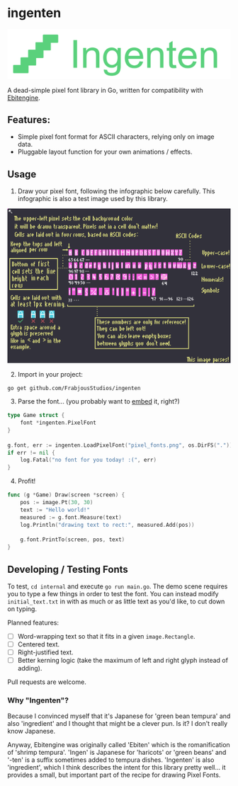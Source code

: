 
# ingenten

![Ingenten logo](./logo.png)

A dead-simple pixel font library in Go, written for compatibility with [Ebitengine](https://ebitengine.org).

## Features:

* Simple pixel font format for ASCII characters, relying only on image data.
* Pluggable layout function for your own animations / effects. 

## Usage

1) Draw your pixel font, following the infographic below carefully. This infographic is also a test image used by this
   library.

![Example infographic which is also a valid pixel font.](./pixel_fonts-readme-large.png)

2) Import in your project:
```shell
go get github.com/FrabjousStudios/ingenten
```

3) Parse the font... (you probably want to [embed](https://pkg.go.dev/embed) it, right?)
```go
type Game struct {
	font *ingenten.PixelFont
}

g.font, err := ingenten.LoadPixelFont("pixel_fonts.png", os.DirFS("."))
if err != nil {
	log.Fatal("no font for you today! :(", err)
}
```

4) Profit!
```go
func (g *Game) Draw(screen *screen) {
	pos := image.Pt(30, 30)
	text := "Hello world!"
	measured := g.font.Measure(text)
	log.Println("drawing text to rect:", measured.Add(pos))
	
	g.font.PrintTo(screen, pos, text)
}
```

## Developing / Testing Fonts

To test, `cd internal` and execute `go run main.go`. The demo scene requires you to type a few things in order to
test the font. You can instead modify `initial_text.txt` in with as much or as little text as you'd like, to cut down on
typing.

Planned features:
* [ ] Word-wrapping text so that it fits in a given `image.Rectangle`.
* [ ] Centered text.
* [ ] Right-justified text.
* [ ] Better kerning logic (take the maximum of left and right glyph instead of adding).

Pull requests are welcome.

### Why "Ingenten"?

Because I convinced myself that it's Japanese for 'green bean tempura' and also 'ingredient' and I thought that might be
a clever pun. Is it? I don't really know Japanese. 

Anyway, Ebitengine was originally called 'Ebiten' which is the romanification of 'shrimp tempura'. 'Ingen' is Japanese
for 'haricots' or 'green beans' and '-ten' is a suffix sometimes added to tempura dishes. 'Ingenten' is also
'ingredient', which I think describes the intent for this library pretty well... it provides a small, but important part
of the recipe for drawing Pixel Fonts. 